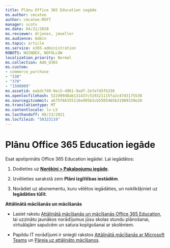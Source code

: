 ```yaml
---
title: Plānu Office 365 Education iegāde
ms.author: cmcatee
author: cmcatee-MSFT
manager: scotv
ms.date: 04/21/2020
ms.reviewer: drjones, jmueller
ms.audience: Admin
ms.topic: article
ms.service: o365-administration
ROBOTS: NOINDEX, NOFOLLOW
localization_priority: Normal
ms.collection: Adm_O365
ms.custom:
- commerce_purchase
- "330"
- "370"
- "1500009"
ms.assetid: eabdc749-9ec5-4961-9adf-2e7e7d5fb330
ms.openlocfilehash: 522d99d8ab131437c519321115fa2c47d3175530
ms.sourcegitcommit: ab75f66355116e995b3cb5505465b31989339e28
ms.translationtype: MT
ms.contentlocale: lv-LV
ms.lasthandoff: 08/13/2021
ms.locfileid: "58323119"
---
```

# <a name="how-to-purchase-office-365-education-plans"></a>Plānu Office 365 Education iegāde

Esat apstiprināts Office 365 Education iegādei.  Lai iegādātos:

1. Dodieties uz **[Norēķini > Pakalpojumu iegāde](https://portal.office.com/AdminPortal/Home#/catalog)**.

2. Izvēlieties sarakstā zem **Plāni izglītības iestādēm**.

3. Norādiet uz abonementu, kuru vēlētos iegādāties, un noklikšķiniet uz **Iegādāties tūlīt**.

**Attālinātā mācīšanās un mācīšanās**

- Lasiet rakstu [Attālinātā mācīšanās un mācīšanās Office 365 Education](https://support.office.com/article/remote-teaching-and-learning-in-office-365-education-f651ccae-7b65-478b-8366-51bb884025c4), lai uzzinātu jaunākos norādījumus jūsu skolas stundu plānošanai, virtuālajām sapulcēm un satura kopīgošanai ar skolēniem.

- Papildu IT norādījumi ir sniegti rakstos [Attālinātā mācīšanās ar Microsoft Teams](https://docs.microsoft.com/MicrosoftTeams/remote-learning-edu) un [Pāreja uz attālināto mācīšanos](https://www.microsoft.com/education/remote-learning).
